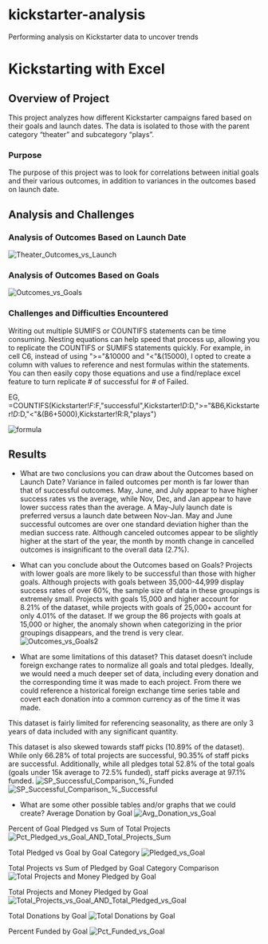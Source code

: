 # kickstarter-analysis
Performing analysis on Kickstarter data to uncover trends
# Kickstarting with Excel

## Overview of Project
This project analyzes how different Kickstarter campaigns fared based on their goals and launch dates.  The data is isolated to those with the parent category “theater” and subcategory “plays”.

### Purpose
The purpose of this project was to look for correlations between initial goals and their various outcomes, in addition to variances in the outcomes based on launch date.

## Analysis and Challenges

### Analysis of Outcomes Based on Launch Date
![Theater_Outcomes_vs_Launch](https://user-images.githubusercontent.com/88443672/130395738-41fba801-9780-4232-8d03-d59f5f406d16.png)


### Analysis of Outcomes Based on Goals
![Outcomes_vs_Goals](https://user-images.githubusercontent.com/88443672/130395701-43ab5471-5adf-44c5-8acd-059710f448bf.png)

### Challenges and Difficulties Encountered
Writing out multiple SUMIFS or COUNTIFS statements can be time consuming.  Nesting equations can help speed that process up, allowing you to replicate the COUNTIFS or SUMIFS statements quickly.  For example, in cell C6, instead of using ">="&10000 and "<"&(15000), I opted to create a column with values to reference and nest formulas within the statements.  You can then easily copy those equations and use a find/replace excel feature to turn replicate # of successful for # of Failed.  

EG, =COUNTIFS(Kickstarter!$F:$F,"successful",Kickstarter!$D:$D,">="&B6,Kickstarter!$D:$D,"<"&(B6+5000),Kickstarter!R:R,"plays")

![formula](https://user-images.githubusercontent.com/88443672/130397649-2c31ff5a-4e94-4909-a3e4-825ecedd188a.png)


## Results

- What are two conclusions you can draw about the Outcomes based on Launch Date?
Variance in failed outcomes per month is far lower than that of successful outcomes.  May, June, and July appear to have higher success rates vs the average, while Nov, Dec, and Jan appear to have lower success rates than the average.  A May-July launch date is preferred versus a launch date between Nov-Jan.  May and June successful outcomes are over one standard deviation higher than the median success rate.  Although canceled outcomes appear to be slightly higher at the start of the year, the month by month change in cancelled outcomes is insignificant to the overall data (2.7%).

- What can you conclude about the Outcomes based on Goals?
Projects with lower goals are more likely to be successful than those with higher goals.  Although projects with goals between 35,000-44,999 display success rates of over 60%, the sample size of data in these groupings is extremely small.  Projects with goals 15,000 and higher account for 8.21% of the dataset, while projects with goals of 25,000+ account for only 4.01% of the dataset.  If we group the 86 projects with goals at 15,000 or higher, the anomaly shown when categorizing in the prior groupings disappears, and the trend is very clear.    
![Outcomes_vs_Goals2](https://user-images.githubusercontent.com/88443672/130396497-5dbc64bf-85e9-4a8e-8b79-58e6b607ca69.png)

- What are some limitations of this dataset?
This dataset doesn’t include foreign exchange rates to normalize all goals and total pledges.  Ideally, we would need a much deeper set of data, including every donation and the corresponding time it was made to each project.  From there we could reference a historical foreign exchange time series table and covert each donation into a common currency as of the time it was made.

This dataset is fairly limited for referencing seasonality, as there are only 3 years of data included with any significant quantity.

This dataset is also skewed towards staff picks (10.89% of the dataset).  While only 66.28% of total projects are successful, 90.35% of staff picks are successful.  Additionally, while all pledges total 52.8% of the total goals (goals under 15k average to 72.5% funded), staff picks average at 97.1% funded.
 ![SP_Successful_Comparison_%_Funded](https://user-images.githubusercontent.com/88443672/130395782-d52e2a2e-cdb9-4fd3-bda7-9defa075b8b4.png)
![SP_Successful_Comparison_%_Successful](https://user-images.githubusercontent.com/88443672/130395810-1a04babd-c5ab-454c-988a-25ec0c760bd4.png)



- What are some other possible tables and/or graphs that we could create?
Average Donation by Goal
![Avg_Donation_vs_Goal](https://user-images.githubusercontent.com/88443672/130395893-cc331316-a791-4c68-9a28-27661d62f485.png)

Percent of Goal Pledged vs Sum of Total Projects
![Pct_Pledged_vs_Goal_AND_Total_Projects_Sum](https://user-images.githubusercontent.com/88443672/130443968-c5858174-4d0d-447d-aaeb-e2b3b5562f9a.png)

Total Pledged vs Goal by Goal Category
![Pledged_vs_Goal](https://user-images.githubusercontent.com/88443672/130396180-3378b25b-d3f7-465a-b39b-1c127e3f1162.png)

Total Projects vs Sum of Pledged by Goal Category Comparison
![Total Projects and Money Pledged by Goal](https://user-images.githubusercontent.com/88443672/130395988-f02e851d-55f8-416b-b88a-4c6c7cc64592.png)

Total Projects and Money Pledged by Goal
![Total_Projects_vs_Goal_AND_Total_Pledged_vs_Goal](https://user-images.githubusercontent.com/88443672/130395861-18d1d98c-368b-4ecf-aef7-81dd367c2709.png)

Total Donations by Goal
![Total Donations by Goal](https://user-images.githubusercontent.com/88443672/130396669-361aef2e-1bfd-40ce-9bbc-db21b30f628b.png)

Percent Funded by Goal
![Pct_Funded_vs_Goal](https://user-images.githubusercontent.com/88443672/130444148-c5a099bb-9167-4a18-b63a-d07d37956e5c.png)




